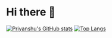# Hi there 👋

[![Priyanshu's GitHub stats](https://github-readme-stats.vercel.app/api?username=priyanshurav&show_icons=true&include_all_commits=true)](https://github.com/anuraghazra/github-readme-stats)
[![Top Langs](https://github-readme-stats.vercel.app/api/top-langs/?username=priyanshurav&layout=compact)](https://github.com/anuraghazra/github-readme-stats)
